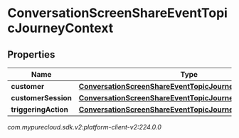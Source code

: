 # ConversationScreenShareEventTopicJourneyContext


## Properties

| Name | Type | Description | Notes |
| ------------ | ------------- | ------------- | ------------- |
| **customer** | [**ConversationScreenShareEventTopicJourneyCustomer**](ConversationScreenShareEventTopicJourneyCustomer) |  |  [optional] |
| **customerSession** | [**ConversationScreenShareEventTopicJourneyCustomerSession**](ConversationScreenShareEventTopicJourneyCustomerSession) |  |  [optional] |
| **triggeringAction** | [**ConversationScreenShareEventTopicJourneyAction**](ConversationScreenShareEventTopicJourneyAction) |  |  [optional] |




_com.mypurecloud.sdk.v2:platform-client-v2:224.0.0_
